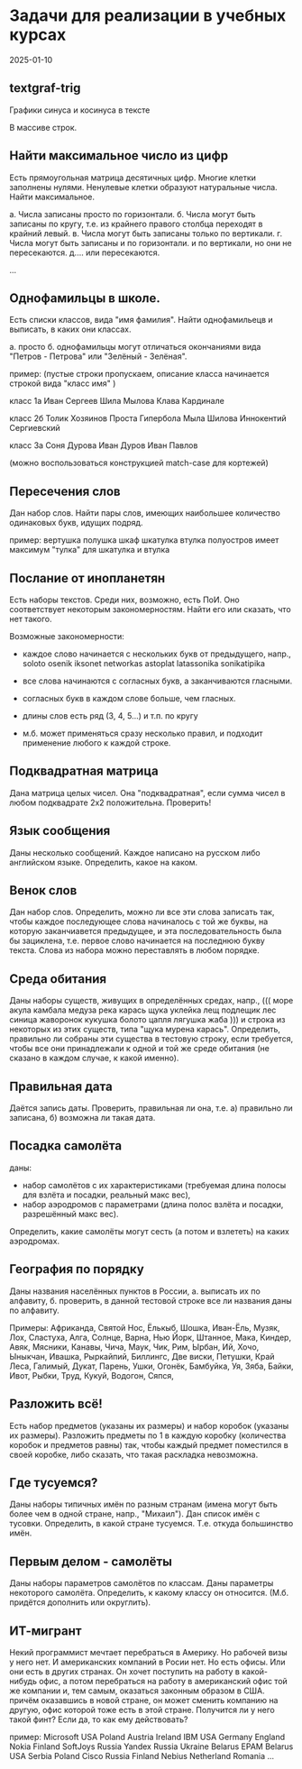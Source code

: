 Задачи для реализации в учебных курсах
======================================

2025-01-10

textgraf-trig
--------------------------------------

Графики синуса и косинуса в тексте

В массиве строк.


Найти максимальное число из цифр
--------------------------------------

Есть прямоугольная матрица десятичных цифр. 
Многие клетки заполнены нулями.
Ненулевые клетки образуют натуральные числа.
Найти максимальное.

а. Числа записаны просто по горизонтали.
б. Числа могут быть записаны по кругу, т.е. из крайнего правого столбца переходят в крайний левый.
в. Числа могут быть записаны только по вертикали.
г. Числа могут быть записаны и по горизонтали. и по вертикали, но они не пересекаются.
д.... или пересекаются.

...


Однофамильцы в школе.
---------------------------------------


Есть списки классов, вида "имя фамилия".
Найти однофамильецв и выписать, в каких они классах.

а. просто
б. однофамильцы могут отличаться окончаниями вида "Петров - Петрова" или "Зелёный - Зелёная".

пример:
(пустые строки пропускаем,
описание класса начинается строкой вида 
    "класс имя"
)

класс 1а
Иван Сергеев
Шила Мылова
Клава Кардинале

класс 2б
Толик Хозяинов
Проста Гипербола
Мыла Шилова
Иннокентий Сергиевский

класс 3а
Соня Дурова
Иван Дуров
Иван Павлов

(можно воспользоваться конструкцией match-case для кортежей)


Пересечения слов
-----------------------------

Дан набор слов.
Найти пары слов, имеющих наибольшее количество одинаковых букв, идущих подряд.

пример:
вертушка полушка шкаф шкатулка втулка полуостров
имеет максимум
"тулка" для шкатулка и втулка


Послание от инопланетян
-----------------------------------

Есть наборы текстов.
Среди них, возможно, есть ПоИ.
Оно соответствует некоторым закономерностям.
Найти его или сказать, что нет такого.

Возможные закономерности:

- каждое слово начинается с нескольких букв от предыдущего,
напр.,
soloto osenik iksonet networkas astoplat latassonika sonikatipika

- все слова начинаются с согласных букв, а заканчиваются гласными.

- согласных букв в каждом слове больше, чем гласных.

- длины слов есть ряд (3, 4, 5...) и т.п. по кругу

+ м.б. может применяться сразу несколько правил,
и подходит применение любого к каждой строке.


Подквадратная матрица 
----------------------------------

Дана матрица целых чисел.
Она "подквадратная", если сумма чисел в любом подквадрате 2х2 положительна.
Проверить!


Язык сообщения
----------------------------------------

Даны несколько сообщений.
Каждое написано на русском либо английском языке.
Определить, какое на каком.


Венок слов
-------------------------------

Дан набор слов.
Определить, можно ли все эти слова записать так, чтобы каждое последующее слова начиналось с той же буквы,
на которую заканчиавется предыдущее,
и эта последовательность была бы зациклена, 
т.е. первое слово начинается на последнюю букву текста.
Слова из набора можно переставлять в любом порядке.


Среда обитания
------------------------------------

Даны наборы существ, живущих в определённых средах, напр.,
(((
море акула камбала медуза
река карась щука уклейка лещ подлещик
лес синица жаворонок кукушка
болото цапля лягушка жаба 
)))
и строка из некоторых из этих существ, типа
"щука мурена карась".
Определить, правильно ли собраны эти существа в тестовую строку,
если требуется, чтобы все они принадлежали к одной и той же среде обитания
(не сказано в каждом случае, к какой именно).


Правильная дата
-----------------------------------------

Даётся запись даты.
Проверить, правильная ли она,
т.е. 
а) правильно ли записана,
б) возможна ли такая дата.


Посадка самолёта
--------------------------------------

даны:
- набор самолётов с их характеристиками
(требуемая длина полосы для взлёта и посадки, реальный макс вес),
- набор аэродромов с параметрами
(длина полос взлёта и посадки, разрешённый макс вес).

Определить, какие самолёты могут сесть (а потом и взлететь) 
на каких аэродромах.


География по порядку
--------------------------------------

Даны названия населённых пунктов в России,
а. выписать их по алфавиту,
б. проверить, в данной тестовой строке все ли названия даны по алфавиту.

Примеры:
Африканда, Святой Нос, Ёлькыб, Шошка, Иван-Ёль, Музяк, Лох, Сластуха, Алга, Солнце, Варна, Нью Йорк, 
Штанное, Мака, Киндер, Авяк, Мясники, Канавы, Чича, Маук, Чик, Рим, Ырбан, Ий, Хочо, Ыныкчан, Ивашка,
Рыркайпий, Биллингс, Две виски, Петушки, Край Леса, Галимый, Дукат, Парень, Ушки, Огонёк, Бамбуйка, 
Уя, Зяба, Байки, Ивот, Рыбки, Труд, Кукуй, Водогон, Сяпся, 


Разложить всё!
--------------------------------------

Есть набор предметов (указаны их размеры) и набор коробок (указаны их размеры).
Разложить предметы по 1 в каждую коробку (количества коробок и предметов равны) так, чтобы каждый
предмет поместился в своей коробке,
либо сказать, что такая раскладка невозможна.


Где тусуемся?
-----------------------------------------

Даны наборы типичных имён по разным странам
(имена могут быть более чем в одной стране, напр., "Михаил").
Дан список имён с тусовки.
Определить, в какой стране тусуемся.
Т.е. откуда большинство имён.


Первым делом - самолёты
------------------------------------

Даны наборы параметров самолётов по классам.
Даны параметры некоторого самолёта.
Определить, к какому классу он относится.
(М.б. придётся дополнить или округлить).


ИТ-мигрант
-------------------------------------

Некий программист мечтает перебраться в Америку.
Но рабочей визы у него нет.
И американских компаний в Росии нет.
Но есть офисы.
Или они есть в других странах.
Он хочет поступить на работу в какой-нибудь офис,
а потом перебраться на работу в американский офис той же компании и,
тем самым, оказаться законным образом в США.
причём оказавшись в новой стране, он может сменить компанию на другую, 
офис которой тоже есть в этой стране.
Получится ли у него такой финт? 
Если да, то как ему действовать?

пример:
Microsoft USA Poland Austria Ireland
IBM USA Germany England
Nokia Finland
SoftJoys Russia
Yandex Russia Ukraine Belarus
EPAM Belarus USA Serbia Poland
Cisco Russia Finland
Nebius Netherland Romania
...


